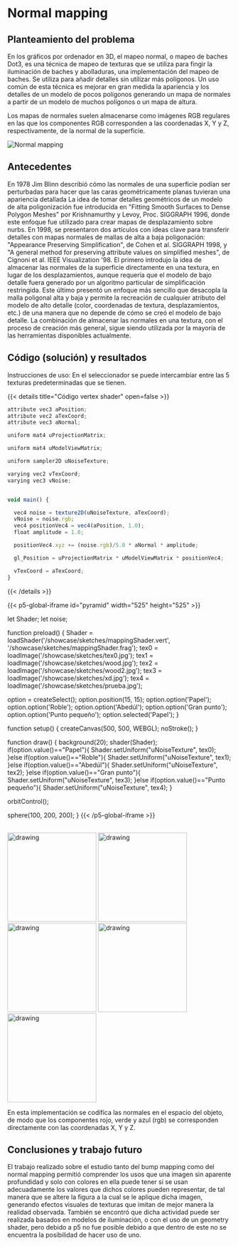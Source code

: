 # Normal mapping

## Planteamiento del problema
En los gráficos por ordenador en 3D, el mapeo normal, o mapeo de baches Dot3, es una técnica de mapeo de texturas que se utiliza para fingir la iluminación de baches y abolladuras, una implementación del mapeo de baches. Se utiliza para añadir detalles sin utilizar más polígonos. Un uso común de esta técnica es mejorar en gran medida la apariencia y los detalles de un modelo de pocos polígonos generando un mapa de normales a partir de un modelo de muchos polígonos o un mapa de altura.

Los mapas de normales suelen almacenarse como imágenes RGB regulares en las que los componentes RGB corresponden a las coordenadas X, Y y Z, respectivamente, de la normal de la superficie.

![Normal mapping](/showcase/sketches/normalMapping.jpg 'Normal mapping')


## Antecedentes
En 1978 Jim Blinn describió cómo las normales de una superficie podían ser perturbadas para hacer que las caras geométricamente planas tuvieran una apariencia detallada La idea de tomar detalles geométricos de un modelo de alta poligonización fue introducida en "Fitting Smooth Surfaces to Dense Polygon Meshes" por Krishnamurthy y Levoy, Proc. SIGGRAPH 1996, donde este enfoque fue utilizado para crear mapas de desplazamiento sobre nurbs. En 1998, se presentaron dos artículos con ideas clave para transferir detalles con mapas normales de mallas de alta a baja poligonación: "Appearance Preserving Simplification", de Cohen et al. SIGGRAPH 1998, y "A general method for preserving attribute values on simplified meshes", de Cignoni et al. IEEE Visualization '98. El primero introdujo la idea de almacenar las normales de la superficie directamente en una textura, en lugar de los desplazamientos, aunque requería que el modelo de bajo detalle fuera generado por un algoritmo particular de simplificación restringida. Este último presentó un enfoque más sencillo que desacopla la malla poligonal alta y baja y permite la recreación de cualquier atributo del modelo de alto detalle (color, coordenadas de textura, desplazamientos, etc.) de una manera que no depende de cómo se creó el modelo de bajo detalle. La combinación de almacenar las normales en una textura, con el proceso de creación más general, sigue siendo utilizada por la mayoría de las herramientas disponibles actualmente.

## Código (solución) y resultados

Instrucciones de uso:
En el seleccionador se puede intercambiar entre las 5 texturas predeterminadas que se tienen.

{{< details title="Código vertex shader" open=false >}}
```js
attribute vec3 aPosition;
attribute vec2 aTexCoord;
attribute vec3 aNormal;

uniform mat4 uProjectionMatrix;

uniform mat4 uModelViewMatrix;

uniform sampler2D uNoiseTexture;

varying vec2 vTexCoord;
varying vec3 vNoise;


void main() {

  vec4 noise = texture2D(uNoiseTexture, aTexCoord);
  vNoise = noise.rgb;
  vec4 positionVec4 = vec4(aPosition, 1.0);
  float amplitude = 1.0;

  positionVec4.xyz += (noise.rgb)/5.0 * aNormal * amplitude;

  gl_Position = uProjectionMatrix * uModelViewMatrix * positionVec4;

  vTexCoord = aTexCoord;
}
```
{{< /details >}}

{{< p5-global-iframe id="pyramid" width="525" height="525" >}}

let Shader;
let noise;

function preload() {
  Shader = loadShader('/showcase/sketches/mappingShader.vert', '/showcase/sketches/mappingShader.frag');
  tex0 = loadImage('/showcase/sketches/tex0.jpg');
  tex1 = loadImage('/showcase/sketches/wood.jpg');
  tex2 = loadImage('/showcase/sketches/wood2.jpg');
  tex3 = loadImage('/showcase/sketches/xd.jpg');
  tex4 = loadImage('/showcase/sketches/prueba.jpg');

  option = createSelect();
  option.position(15, 15);
  option.option('Papel');
  option.option('Roble');
  option.option('Abedúl');
  option.option('Gran punto');
  option.option('Punto pequeño');
  option.selected('Papel');
}

function setup() {
  createCanvas(500, 500, WEBGL);
  noStroke();
}

function draw() {
  background(20);
  shader(Shader);
  if(option.value()=="Papel"){
    Shader.setUniform("uNoiseTexture", tex0);
  }else if(option.value()=="Roble"){
    Shader.setUniform("uNoiseTexture", tex1);
  }else if(option.value()=="Abedúl"){
    Shader.setUniform("uNoiseTexture", tex2);
  }else if(option.value()=="Gran punto"){
    Shader.setUniform("uNoiseTexture", tex3);
  }else if(option.value()=="Punto pequeño"){
    Shader.setUniform("uNoiseTexture", tex4);
  }
  
  orbitControl();

  sphere(100, 200, 200);
}
{{< /p5-global-iframe >}}

<br>

<img src="/showcase/sketches/tex0.jpg" alt="drawing" width="200"/>
<img src="/showcase/sketches/wood.jpg" alt="drawing" width="200"/>
<img src="/showcase/sketches/wood2.jpg" alt="drawing" width="200"/>
<img src="/showcase/sketches/xd.jpg" alt="drawing" width="200"/>
<img src="/showcase/sketches/prueba.jpg" alt="drawing" width="200"/>

En esta implementación se codifica las normales en el espacio del objeto, de modo que los componentes rojo, verde y azul (rgb) se corresponden directamente con las coordenadas X, Y y Z. 

## Conclusiones y trabajo futuro

El trabajo realizado sobre el estudio tanto del bump mapping como del normal mapping permitió comprender los usos que una imagen sin aparente profundidad y solo con colores en ella puede tener si se usan adecuadamente los valores que dichos colores pueden representar, de tal manera que se altere la figura a la cual se le aplique dicha imagen, generando efectos visuales de texturas que imitan de mejor manera la realidad observada. También se encontró que dicha actividad puede ser realizada basados en modelos de iluminación, o con el uso de un geometry shader, pero debido a p5 no fue posible debido a que dentro de este no se encuentra la posibilidad de hacer uso de uno.